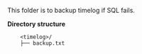 This folder is to backup timelog if SQL fails.

**Directory structure**
```
    <timelog>/
    ├── backup.txt
```